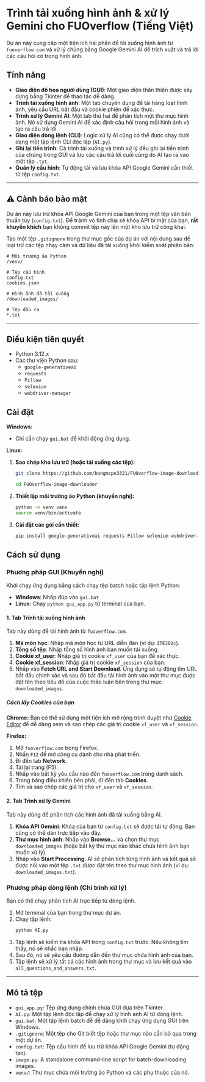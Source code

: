 # Trình tải xuống hình ảnh & xử lý Gemini cho FUOverflow (Tiếng Việt)

Dự án này cung cấp một tiện ích hai phần để tải xuống hình ảnh từ `fuoverflow.com` và xử lý chúng bằng Google Gemini AI để trích xuất và trả lời các câu hỏi có trong hình ảnh.

## Tính năng

- **Giao diện đồ họa người dùng (GUI)**: Một giao diện thân thiện được xây dựng bằng Tkinter để thao tác dễ dàng.
- **Trình tải xuống hình ảnh**: Một tab chuyên dụng để tải hàng loạt hình ảnh, yêu cầu URL bắt đầu và cookie phiên để xác thực.
- **Trình xử lý Gemini AI**: Một tab thứ hai để phân tích một thư mục hình ảnh. Nó sử dụng Gemini AI để xác định câu hỏi trong mỗi hình ảnh và tạo ra câu trả lời.
- **Giao diện dòng lệnh (CLI)**: Logic xử lý AI cũng có thể được chạy dưới dạng một tập lệnh CLI độc lập (`AI.py`).
- **Ghi lại tiến trình**: Cả trình tải xuống và trình xử lý đều ghi lại tiến trình của chúng trong GUI và lưu các câu trả lời cuối cùng do AI tạo ra vào một tệp `.txt`.
- **Quản lý cấu hình**: Tự động tải và lưu khóa API Google Gemini cần thiết từ tệp `config.txt`.

---

## ⚠️ Cảnh báo bảo mật

Dự án này lưu trữ khóa API Google Gemini của bạn trong một tệp văn bản thuần túy (`config.txt`). Để tránh vô tình chia sẻ khóa API bí mật của bạn, **rất khuyến khích** bạn không commit tệp này lên một kho lưu trữ công khai.

Tạo một tệp `.gitignore` trong thư mục gốc của dự án với nội dung sau để loại trừ các tệp nhạy cảm và dữ liệu đã tải xuống khỏi kiểm soát phiên bản:

```
# Môi trường ảo Python
/venv/

# Tệp cấu hình
config.txt
cookies.json

# Hình ảnh đã tải xuống
/downloaded_images/

# Tệp đầu ra
*.txt
```

---

## Điều kiện tiên quyết

- Python 3.12.x
- Các thư viện Python sau:
  - `google-generativeai`
  - `requests`
  - `Pillow`
  - `selenium`
  - `webdriver-manager`

## Cài đặt

**Windows:**
- Chỉ cần chạy `gui.bat` để khởi động ứng dụng.

**Linux:**
1.  **Sao chép kho lưu trữ (hoặc tải xuống các tệp):**
    ```bash
    git clone https://github.com/bangmcpe3321/FUOverflow-image-downloader.git
    
    cd FUOverflow-image-downloader
    ```

2.  **Thiết lập môi trường ảo Python (khuyến nghị):**
    ```bash
    python -m venv venv
    source venv/bin/activate
    ```

3.  **Cài đặt các gói cần thiết:**
    ```bash
    pip install google-generativeai requests Pillow selenium webdriver-manager
    ```

## Cách sử dụng

### Phương pháp GUI (Khuyến nghị)

Khởi chạy ứng dụng bằng cách chạy tệp batch hoặc tập lệnh Python:

- **Windows**: Nhấp đúp vào `gui.bat`
- **Linux**: Chạy `python gui_app.py` từ terminal của bạn.

#### 1. Tab Trình tải xuống hình ảnh

Tab này dùng để tải hình ảnh từ `fuoverflow.com`.

1.  **Mã môn học**: Nhập mã môn học từ URL diễn đàn (ví dụ: `ITE302c`).
2.  **Tổng số tệp**: Nhập tổng số hình ảnh bạn muốn tải xuống.
3.  **Cookie xf_user**: Nhập giá trị cookie `xf_user` của bạn để xác thực.
4.  **Cookie xf_session**: Nhập giá trị cookie `xf_session` của bạn.
5.  Nhấp vào **Fetch URL and Start Download**. Ứng dụng sẽ tự động tìm URL bắt đầu chính xác và sau đó bắt đầu tải hình ảnh vào một thư mục được đặt tên theo tiêu đề của cuộc thảo luận bên trong thư mục `downloaded_images`.

##### Cách lấy Cookies của bạn

**Chrome:**
Bạn có thể sử dụng một tiện ích mở rộng trình duyệt như [Cookie Editor](https://chromewebstore.google.com/detail/cookie-editor/hlkenndednhfkekhgcdicdfddnkalmdm) để dễ dàng xem và sao chép các giá trị cookie `xf_user` và `xf_session`.

**Firefox:**
1.  Mở `fuoverflow.com` trong Firefox.
2.  Nhấn `F12` để mở công cụ dành cho nhà phát triển.
3.  Đi đến tab **Network**.
4.  Tải lại trang (F5).
5.  Nhấp vào bất kỳ yêu cầu nào đến `fuoverflow.com` trong danh sách.
6.  Trong bảng điều khiển bên phải, đi đến tab **Cookies**.
7.  Tìm và sao chép các giá trị cho `xf_user` và `xf_session`.

#### 2. Tab Trình xử lý Gemini

Tab này dùng để phân tích các hình ảnh đã tải xuống bằng AI.

1.  **Khóa API Gemini**: Khóa của bạn từ `config.txt` sẽ được tải tự động. Bạn cũng có thể dán trực tiếp vào đây.
2.  **Thư mục hình ảnh**: Nhấp vào **Browse...** và chọn thư mục `downloaded_images` (hoặc bất kỳ thư mục nào khác chứa hình ảnh bạn muốn xử lý).
3.  Nhấp vào **Start Processing**. AI sẽ phân tích từng hình ảnh và kết quả sẽ được nối vào một tệp `.txt` được đặt tên theo thư mục hình ảnh (ví dụ: `downloaded_images.txt`).

### Phương pháp dòng lệnh (Chỉ trình xử lý)

Bạn có thể chạy phân tích AI trực tiếp từ dòng lệnh.

1.  Mở terminal của bạn trong thư mục dự án.
2.  Chạy tập lệnh:
    ```bash
    python AI.py
    ```
3.  Tập lệnh sẽ kiểm tra khóa API trong `config.txt` trước. Nếu không tìm thấy, nó sẽ nhắc bạn nhập.
4.  Sau đó, nó sẽ yêu cầu đường dẫn đến thư mục chứa hình ảnh của bạn.
5.  Tập lệnh sẽ xử lý tất cả các hình ảnh trong thư mục và lưu kết quả vào `all_questions_and_answers.txt`.

---

## Mô tả tệp

- `gui_app.py`: Tệp ứng dụng chính chứa GUI dựa trên Tkinter.
- `AI.py`: Một tập lệnh độc lập để chạy xử lý hình ảnh AI từ dòng lệnh.
- `gui.bat`: Một tập lệnh batch để dễ dàng khởi chạy ứng dụng GUI trên Windows.
- `.gitignore`: Một tệp cho Git biết tệp hoặc thư mục nào cần bỏ qua trong một dự án.
- `config.txt`: Tệp cấu hình để lưu trữ khóa API Google Gemini (tự động tạo).
- `image.py`: A standalone command-line script for batch-downloading images.
- `venv/`: Thư mục chứa môi trường ảo Python và các phụ thuộc của nó.